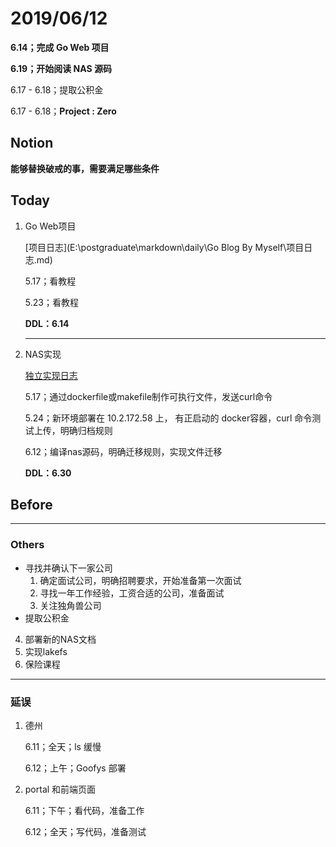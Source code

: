 # 2019/06/12

**6.14；完成 Go Web 项目**

**6.19；开始阅读 NAS 源码**

6.17 - 6.18；提取公积金

6.17 - 6.18；**Project : Zero**

## Notion

**能够替换破戒的事，需要满足哪些条件**



## Today

1. Go Web项目

   [项目日志](E:\postgraduate\markdown\daily\Go Blog By Myself\项目日志.md)

   5.17；看教程

   5.23；看教程

   **DDL：6.14**

   ---

2. NAS实现

   [独立实现日志](E:\postgraduate\markdown\daily\lakefs\lakefs独立实现计划.md)

   5.17；通过dockerfile或makefile制作可执行文件，发送curl命令

   5.24；新环境部署在 10.2.172.58 上， 有正启动的 docker容器，curl 命令测试上传，明确归档规则

   6.12；编译nas源码，明确迁移规则，实现文件迁移

   **DDL：6.30**

## Before





---

### Others

- 寻找并确认下一家公司
  1. 确定面试公司，明确招聘要求，开始准备第一次面试
  2. 寻找一年工作经验，工资合适的公司，准备面试
  3. 关注独角兽公司
- 提取公积金 



4. 部署新的NAS文档
6. 实现lakefs
3. 保险课程

---

### 延误

1. 德州

   6.11；全天；ls 缓慢

   6.12；上午；Goofys 部署

2. portal 和前端页面

   6.11；下午；看代码，准备工作

   6.12；全天；写代码，准备测试